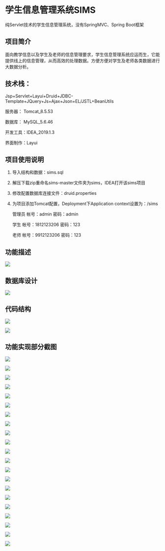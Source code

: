 # 学生信息管理系统SIMS
纯Servlet技术的学生信息管理系统，没有SpringMVC、Spring Boot框架

## 项目简介

面向教学信息以及学生及老师的信息管理要求，学生信息管理系统应运而生，它能提供线上的信息管理，从而高效的处理数据。方便方便对学生及老师各类数据进行大数据分析。

## 技术栈：

Jsp+Servlet+Layui+Druid+JDBC-Template+JQuery+Js+Ajax+Json+EL/JSTL+BeanUtils

服务器： Tomcat_8.5.53

数据库： MySQL_5.6.46

开发工具：IDEA_2019.1.3

界面制作：Layui

## 项目使用说明

1. 导入结构和数据：sims.sql

2. 解压下载zip重命名sims-master文件夹为sims，IDEA打开该sims项目

3. 修改配置数据库连接文件：druid.properties

4. 为项目添加Tomcat配置，Deployment下Application context设置为：/sims

   管理员      帐号：admin                     密码：admin

   学生          帐号：1812123206          密码：123

   老师          帐号：9912123206          密码：123

## 功能描述

![](https://cdn.jsdelivr.net/gh/rawchen/JsDelivr/static/sims/01.png)



## 数据库设计

![](https://cdn.jsdelivr.net/gh/rawchen/JsDelivr/static/sims/02.png)


## 代码结构

![](https://cdn.jsdelivr.net/gh/rawchen/JsDelivr/static/sims/03.jpg)

![](https://cdn.jsdelivr.net/gh/rawchen/JsDelivr/static/sims/04.jpg)



## 功能实现部分截图


![](https://cdn.jsdelivr.net/gh/rawchen/JsDelivr/static/sims/05.png)

![](https://cdn.jsdelivr.net/gh/rawchen/JsDelivr/static/sims/06.png)

![](https://cdn.jsdelivr.net/gh/rawchen/JsDelivr/static/sims/07.png)

![](https://cdn.jsdelivr.net/gh/rawchen/JsDelivr/static/sims/08.png)

![](https://cdn.jsdelivr.net/gh/rawchen/JsDelivr/static/sims/09.png)

![](https://cdn.jsdelivr.net/gh/rawchen/JsDelivr/static/sims/10.png)

![](https://cdn.jsdelivr.net/gh/rawchen/JsDelivr/static/sims/11.png)

![](https://cdn.jsdelivr.net/gh/rawchen/JsDelivr/static/sims/12.png)

![](https://cdn.jsdelivr.net/gh/rawchen/JsDelivr/static/sims/13.png)

![](https://cdn.jsdelivr.net/gh/rawchen/JsDelivr/static/sims/14.png)

![](https://cdn.jsdelivr.net/gh/rawchen/JsDelivr/static/sims/15.png)

![](https://cdn.jsdelivr.net/gh/rawchen/JsDelivr/static/sims/16.png)

![](https://cdn.jsdelivr.net/gh/rawchen/JsDelivr/static/sims/17.png)

![](https://cdn.jsdelivr.net/gh/rawchen/JsDelivr/static/sims/18.png)

![](https://cdn.jsdelivr.net/gh/rawchen/JsDelivr/static/sims/19.png)

![](https://cdn.jsdelivr.net/gh/rawchen/JsDelivr/static/sims/20.png)

![](https://cdn.jsdelivr.net/gh/rawchen/JsDelivr/static/sims/21.png)

![](https://cdn.jsdelivr.net/gh/rawchen/JsDelivr/static/sims/22.png)

![](https://cdn.jsdelivr.net/gh/rawchen/JsDelivr/static/sims/23.png)

![](https://cdn.jsdelivr.net/gh/rawchen/JsDelivr/static/sims/24.png)

![](https://cdn.jsdelivr.net/gh/rawchen/JsDelivr/static/sims/25.png)

